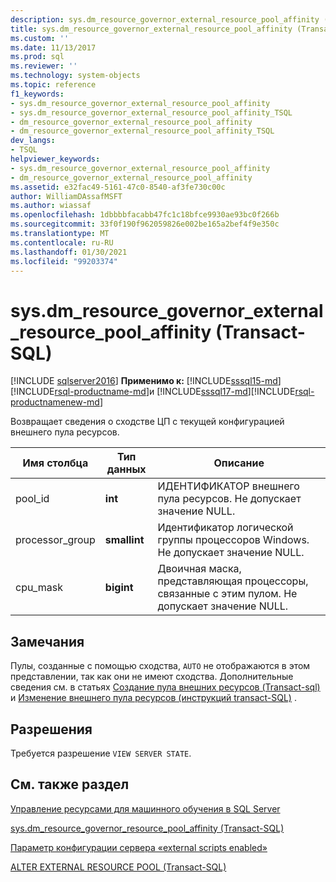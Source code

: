 ```yaml
---
description: sys.dm_resource_governor_external_resource_pool_affinity (Transact-SQL)
title: sys.dm_resource_governor_external_resource_pool_affinity (Transact-SQL) | Документация Майкрософт
ms.custom: ''
ms.date: 11/13/2017
ms.prod: sql
ms.reviewer: ''
ms.technology: system-objects
ms.topic: reference
f1_keywords:
- sys.dm_resource_governor_external_resource_pool_affinity
- sys.dm_resource_governor_external_resource_pool_affinity_TSQL
- dm_resource_governor_external_resource_pool_affinity
- dm_resource_governor_external_resource_pool_affinity_TSQL
dev_langs:
- TSQL
helpviewer_keywords:
- sys.dm_resource_governor_external_resource_pool_affinity
- dm_resource_governor_external_resource_pool_affinity
ms.assetid: e32fac49-5161-47c0-8540-af3fe730c00c
author: WilliamDAssafMSFT
ms.author: wiassaf
ms.openlocfilehash: 1dbbbbfacabb47fc1c18bfce9930ae93bc0f266b
ms.sourcegitcommit: 33f0f190f962059826e002be165a2bef4f9e350c
ms.translationtype: MT
ms.contentlocale: ru-RU
ms.lasthandoff: 01/30/2021
ms.locfileid: "99203374"
---
```

# <a name="sysdm_resource_governor_external_resource_pool_affinity-transact-sql"></a>sys.dm_resource_governor_external_resource_pool_affinity (Transact-SQL)
[!INCLUDE [sqlserver2016](../../includes/applies-to-version/sqlserver2016.md)]
**Применимо к:** [!INCLUDE[sssql15-md](../../includes/sssql16-md.md)] [!INCLUDE[rsql-productname-md](../../includes/rsql-productname-md.md)]и [!INCLUDE[sssql17-md](../../includes/sssql17-md.md)][!INCLUDE[rsql-productnamenew-md](../../includes/rsql-productnamenew-md.md)]

Возвращает сведения о сходстве ЦП с текущей конфигурацией внешнего пула ресурсов.
  
|Имя столбца|Тип данных|Описание|
|----------------|---------------|-----------------|
|pool_id|**int**|ИДЕНТИФИКАТОР внешнего пула ресурсов. Не допускает значение NULL.|
|processor_group|**smallint**|Идентификатор логической группы процессоров Windows. Не допускает значение NULL.|
|cpu_mask|**bigint**|Двоичная маска, представляющая процессоры, связанные с этим пулом. Не допускает значение NULL.|
  
## <a name="remarks"></a>Замечания

Пулы, созданные с помощью сходства, `AUTO` не отображаются в этом представлении, так как они не имеют сходства. Дополнительные сведения см. в статьях [Создание пула внешних ресурсов &#40;Transact-sql&#41;](../../t-sql/statements/create-external-resource-pool-transact-sql.md) и [Изменение внешнего пула ресурсов &#40;инструкций transact-SQL&#41;](../../t-sql/statements/alter-external-resource-pool-transact-sql.md) .

## <a name="permissions"></a>Разрешения

Требуется разрешение `VIEW SERVER STATE`.

## <a name="see-also"></a>См. также раздел

[Управление ресурсами для машинного обучения в SQL Server](../../machine-learning/administration/resource-governor.md)

[sys.dm_resource_governor_resource_pool_affinity &#40;Transact-SQL&#41;](../../relational-databases/system-dynamic-management-views/sys-dm-resource-governor-resource-pool-affinity-transact-sql.md)

[Параметр конфигурации сервера «external scripts enabled»](../../database-engine/configure-windows/external-scripts-enabled-server-configuration-option.md)

[ALTER EXTERNAL RESOURCE POOL (Transact-SQL)](../../t-sql/statements/alter-external-resource-pool-transact-sql.md)
